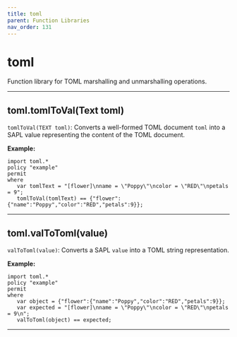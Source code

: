 ```yaml
---
title: toml
parent: Function Libraries
nav_order: 131
---
```

# toml

Function library for TOML marshalling and unmarshalling operations.



---

## toml.tomlToVal(Text toml)

```tomlToVal(TEXT toml)```: Converts a well-formed TOML document ```toml``` into a SAPL
value representing the content of the TOML document.

**Example:**
```
import toml.*
policy "example"
permit
where
   var tomlText = "[flower]\nname = \"Poppy\"\ncolor = \"RED\"\npetals = 9";
   tomlToVal(tomlText) == {"flower":{"name":"Poppy","color":"RED","petals":9}};
```


---

## toml.valToToml(value)

```valToToml(value)```: Converts a SAPL ```value``` into a TOML string representation.

**Example:**
```
import toml.*
policy "example"
permit
where
   var object = {"flower":{"name":"Poppy","color":"RED","petals":9}};
   var expected = "[flower]\nname = \"Poppy\"\ncolor = \"RED\"\npetals = 9\n";
   valToToml(object) == expected;
```


---

